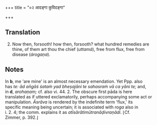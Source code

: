 +++
title = "०२ आदङ्गा कुविदङ्गा"

+++
## Translation
2. Now then, forsooth! how then, forsooth? what hundred remedies are  
thine, of them art thou the chief (*uttamá*), free from flux, free from  
disease (*árogaṇa*).

## Notes
In **b**, me 'are mine' is an almost necessary emendation. Yet Ppp. also  
has *te:* *ād an̄gāś śataṁ yad bheṣajāni te sahasraṁ vā ca yāni te;* and,  
in **d**, *arohaṇam;* cf. also vi. 44. 2. The obscure first pāda is here  
translated as if uttered exclamatorily, perhaps accompanying some act or  
manipulation. *Āsrāva* is rendered by the indefinite term 'flux,' its  
specific meaning being uncertain; it is associated with *roga* also in  
i. 2. 4; the comm. explains it as *atīsārātimūtranāḍivraṇādi*. ⌊Cf.  
Zimmer, p. 392.⌋
